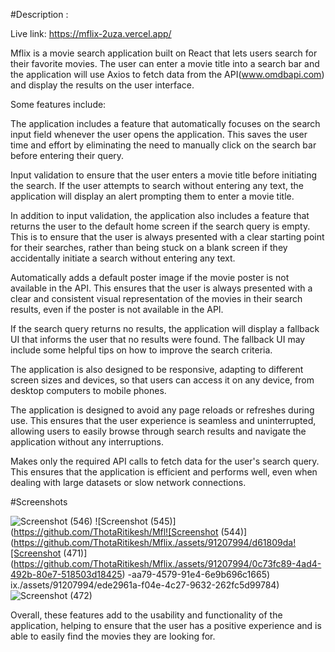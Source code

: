 
#Description :

Live link: https://mflix-2uza.vercel.app/

Mflix is a movie search application built on React that lets users search for their favorite movies. The user can enter a movie title into a search bar and the application will use Axios to fetch data from the API(www.omdbapi.com) and display the results on the user interface.

Some features include:

The application includes a feature that automatically focuses on the search input field whenever the user opens the application. This saves the user time and effort by eliminating the need to manually click on the search bar before entering their query.

Input validation to ensure that the user enters a movie title before initiating the search. If the user attempts to search without entering any text, the application will display an alert prompting them to enter a movie title.

In addition to input validation, the application also includes a feature that returns the user to the default home screen if the search query is empty. This is to ensure that the user is always presented with a clear starting point for their searches, rather than being stuck on a blank screen if they accidentally initiate a search without entering any text.

Automatically adds a default poster image if the movie poster is not available in the API. This ensures that the user is always presented with a clear and consistent visual representation of the movies in their search results, even if the poster is not available in the API.

If the search query returns no results, the application will display a fallback UI that informs the user that no results were found. The fallback UI may include some helpful tips on how to improve the search criteria.

The application is also designed to be responsive, adapting to different screen sizes and devices, so that users can access it on any device, from desktop computers to mobile phones.

The application is designed to avoid any page reloads or refreshes during use. This ensures that the user experience is seamless and uninterrupted, allowing users to easily browse through search results and navigate the application without any interruptions.

Makes only the required API calls to fetch data for the user's search query. This ensures that the application is efficient and performs well, even when dealing with large datasets or slow network connections.

#Screenshots

![Screenshot (546)](https://github.com/ThotaRitikesh/Mflix./assets/91207994/5ef0b0e1-a085-4d24-b7c2-90a9367c6af1)
![Screenshot (545)](https://github.com/ThotaRitikesh/Mfl![Screenshot (544)](https://github.com/ThotaRitikesh/Mflix./assets/91207994/d61809da![Screenshot (471)](https://github.com/ThotaRitikesh/Mflix./assets/91207994/0c73fc89-4ad4-492b-80e7-518503d18425)
-aa79-4579-91e4-6e9b696c1665)
ix./assets/91207994/ede2961a-f04e-4c27-9632-262fc5d99784)![Screenshot (472)](https://github.com/ThotaRitikesh/Mflix./assets/91207994/6816f268-6aa2-4074-a618-e401e1c11a63)


Overall, these features add to the usability and functionality of the application, helping to ensure that the user has a positive experience and is able to easily find the movies they are looking for.
